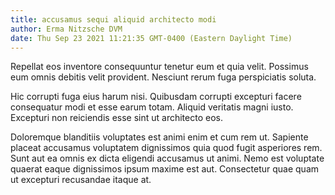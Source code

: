 ```yaml
---
title: accusamus sequi aliquid architecto modi
author: Erma Nitzsche DVM
date: Thu Sep 23 2021 11:21:35 GMT-0400 (Eastern Daylight Time)
---
```

Repellat eos inventore consequuntur tenetur eum et quia velit. Possimus eum omnis debitis velit provident. Nesciunt rerum fuga perspiciatis soluta.

 Hic corrupti fuga eius harum nisi. Quibusdam corrupti excepturi facere consequatur modi et esse earum totam. Aliquid veritatis magni iusto. Excepturi non reiciendis esse sint ut architecto eos.

 Doloremque blanditiis voluptates est animi enim et cum rem ut. Sapiente placeat accusamus voluptatem dignissimos quia quod fugit asperiores rem. Sunt aut ea omnis ex dicta eligendi accusamus ut animi. Nemo est voluptate quaerat eaque dignissimos ipsum maxime est aut. Consectetur quae quam ut excepturi recusandae itaque at.